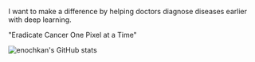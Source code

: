  I want to make a difference by helping doctors diagnose diseases earlier with deep learning.

"Eradicate Cancer One Pixel at a Time" 

![enochkan's GitHub stats](https://github-readme-stats.vercel.app/api?username=enochkan&count_private=true)

<!--
**enochkan/enochkan** is a ✨ _special_ ✨ repository because its `README.md` (this file) appears on your GitHub profile.

Here are some ideas to get you started:

- 🔭 I’m currently working on ...
- 🌱 I’m currently learning ...
- 👯 I’m looking to collaborate on ...
- 🤔 I’m looking for help with ...
- 💬 Ask me about ...
- 📫 How to reach me: ...
- 😄 Pronouns: ...
- ⚡ Fun fact: ...
-->
